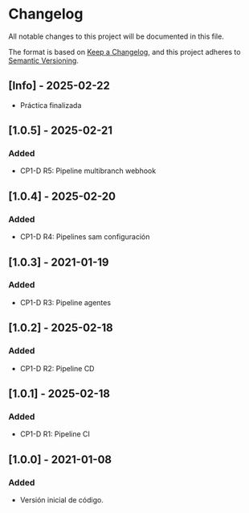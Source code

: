 # Changelog
All notable changes to this project will be documented in this file.

The format is based on [Keep a Changelog](https://keepachangelog.com/en/1.0.0/),
and this project adheres to [Semantic Versioning](https://semver.org/spec/v2.0.0.html).

## [Info] - 2025-02-22
- Práctica finalizada

## [1.0.5] - 2025-02-21
### Added
- CP1-D R5: Pipeline multibranch webhook

## [1.0.4] - 2025-02-20
### Added
- CP1-D R4: Pipelines sam configuración

## [1.0.3] - 2021-01-19
### Added
- CP1-D R3: Pipeline agentes

## [1.0.2] - 2025-02-18
### Added
- CP1-D R2: Pipeline CD

## [1.0.1] - 2025-02-18
### Added
- CP1-D R1: Pipeline CI

## [1.0.0] - 2021-01-08
### Added
- Versión inicial de código.

